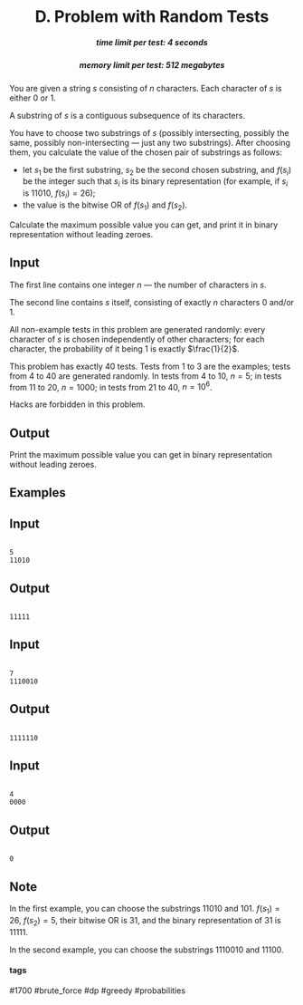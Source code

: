 <h1 style='text-align: center;'> D. Problem with Random Tests</h1>

<h5 style='text-align: center;'>time limit per test: 4 seconds</h5>
<h5 style='text-align: center;'>memory limit per test: 512 megabytes</h5>

You are given a string $s$ consisting of $n$ characters. Each character of $s$ is either 0 or 1.

A substring of $s$ is a contiguous subsequence of its characters.

You have to choose two substrings of $s$ (possibly intersecting, possibly the same, possibly non-intersecting — just any two substrings). After choosing them, you calculate the value of the chosen pair of substrings as follows:

* let $s_1$ be the first substring, $s_2$ be the second chosen substring, and $f(s_i)$ be the integer such that $s_i$ is its binary representation (for example, if $s_i$ is 11010, $f(s_i) = 26$);
* the value is the bitwise OR of $f(s_1)$ and $f(s_2)$.

Calculate the maximum possible value you can get, and print it in binary representation without leading zeroes.

## Input

The first line contains one integer $n$ — the number of characters in $s$.

The second line contains $s$ itself, consisting of exactly $n$ characters 0 and/or 1.

All non-example tests in this problem are generated randomly: every character of $s$ is chosen independently of other characters; for each character, the probability of it being 1 is exactly $\frac{1}{2}$.

This problem has exactly $40$ tests. Tests from $1$ to $3$ are the examples; tests from $4$ to $40$ are generated randomly. In tests from $4$ to $10$, $n = 5$; in tests from $11$ to $20$, $n = 1000$; in tests from $21$ to $40$, $n = 10^6$. 

Hacks are forbidden in this problem.

## Output

Print the maximum possible value you can get in binary representation without leading zeroes.

## Examples

## Input


```

5
11010

```
## Output


```

11111

```
## Input


```

7
1110010

```
## Output


```

1111110

```
## Input


```

4
0000

```
## Output


```

0

```
## Note

In the first example, you can choose the substrings 11010 and 101. $f(s_1) = 26$, $f(s_2) = 5$, their bitwise OR is $31$, and the binary representation of $31$ is 11111.

In the second example, you can choose the substrings 1110010 and 11100.



#### tags 

#1700 #brute_force #dp #greedy #probabilities 